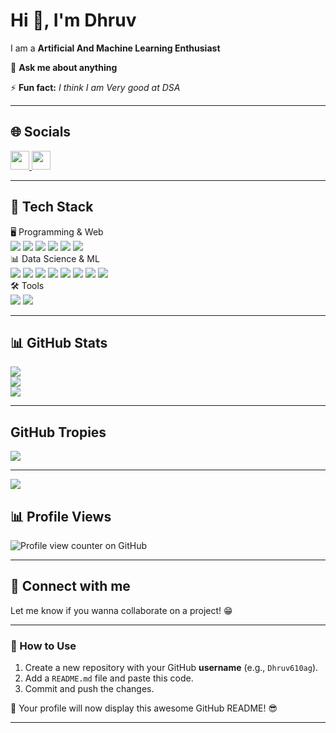 # Hi 👋, I'm Dhruv  
I am a **Artificial And Machine Learning Enthusiast**  

💬 **Ask me about anything**  

⚡ **Fun fact:** *I think I am Very good at DSA*  

---

## 🌐 Socials  

 <p align="left">
  <a href="https://www.linkedin.com/in/dhruv-agarwal-773b32287" target="_blank">
    <img src="https://img.shields.io/badge/LinkedIn-0077B5?style=for-the-badge&logo=linkedin&logoColor=white" height="30">
  </a>
  <a href="mailto:dhruv610agg@gmail.com">
    <img src="https://img.shields.io/badge/Email-D14836?style=for-the-badge&logo=gmail&logoColor=white" height="30">
  </a>
</p>

---

<!DOCTYPE html>
<html lang="en">
<head>
  <meta charset="UTF-8">
  <title>Tech Stack</title>
</head>
<body>

<div class="tech-stack">
  <h2>🚀 Tech Stack</h2>

  <div class="category">🖥️ Programming & Web</div>
  <div class="badges">
    <img class="badge" src="https://img.shields.io/badge/Python-%2314354C.svg?style=for-the-badge&logo=python&logoColor=white">
    <img class="badge" src="https://img.shields.io/badge/MySQL-%2300f.svg?style=for-the-badge&logo=mysql&logoColor=white">
    <img class="badge" src="https://img.shields.io/badge/HTML5-%23E34F26.svg?style=for-the-badge&logo=html5&logoColor=white">
    <img class="badge" src="https://img.shields.io/badge/CSS3-%231572B6.svg?style=for-the-badge&logo=css3&logoColor=white">
    <img class="badge" src="https://img.shields.io/badge/Flask-%23000.svg?style=for-the-badge&logo=flask&logoColor=white">
    <img class="badge" src="https://img.shields.io/badge/Streamlit-%23FF4B4B.svg?style=for-the-badge&logo=streamlit&logoColor=white">
  </div>

  <div class="category">📊 Data Science & ML</div>
  <div class="badges">
    <img class="badge" src="https://img.shields.io/badge/NumPy-%23013243.svg?style=for-the-badge&logo=numpy&logoColor=white">
    <img class="badge" src="https://img.shields.io/badge/Pandas-%23150458.svg?style=for-the-badge&logo=pandas&logoColor=white">
    <img class="badge" src="https://img.shields.io/badge/Matplotlib-%23FF9800.svg?style=for-the-badge&logo=matplotlib&logoColor=white">
    <img class="badge" src="https://img.shields.io/badge/SciPy-%230C55A5.svg?style=for-the-badge&logo=scipy&logoColor=white">
    <img class="badge" src="https://img.shields.io/badge/scikit--learn-%23F7931E.svg?style=for-the-badge&logo=scikitlearn&logoColor=white">
    <img class="badge" src="https://img.shields.io/badge/Keras-%23D00000.svg?style=for-the-badge&logo=keras&logoColor=white">
    <img class="badge" src="https://img.shields.io/badge/TensorFlow-%23FF6F00.svg?style=for-the-badge&logo=tensorflow&logoColor=white">
    <img class="badge" src="https://img.shields.io/badge/PyTorch-%23EE4C2C.svg?style=for-the-badge&logo=pytorch&logoColor=white">
  </div>

  <div class="category">🛠️ Tools</div>
  <div class="badges">
    <img class="badge" src="https://img.shields.io/badge/Canva-%2300C4CC.svg?style=for-the-badge&logo=canva&logoColor=white">
    <img class="badge" src="https://img.shields.io/badge/Overleaf-%2300C471.svg?style=for-the-badge&logo=overleaf&logoColor=white">
  </div>
</div>

</body>
</html>



---

## 📊 GitHub Stats  
![](https://github-readme-stats.vercel.app/api?username=Dhruv610ag&theme=dark&hide_border=false&include_all_commits=false&count_private=false)<br/>
![](https://github-readme-streak-stats.herokuapp.com/?user=Dhruv610ag&theme=dark&hide_border=false)<br/>
![](https://github-readme-stats.vercel.app/api/top-langs/?username=Dhruv610ag&theme=dark&hide_border=false&include_all_commits=false&count_private=false&layout=compact)


--- 

## GitHub Tropies
![](https://github-profile-trophy.vercel.app/?username=Dhruv610ag&theme=radical&no-frame=false&no-bg=false&margin-w=4)

---

[![](https://visitcount.itsvg.in/api?id=Dhruv610ag&icon=0&color=0)](https://visitcount.itsvg.in)

## 📊 Profile Views  
![Profile view counter on GitHub](https://komarev.com/ghpvc/?username=Dhruv610ag) 

---

## 🤝 Connect with me  
Let me know if you wanna collaborate on a project! 😁  

---

### 📌 How to Use  
1. Create a new repository with your GitHub **username** (e.g., `Dhruv610ag`).  
2. Add a `README.md` file and paste this code.  
3. Commit and push the changes.  

🚀 Your profile will now display this awesome GitHub README! 😎  

---
